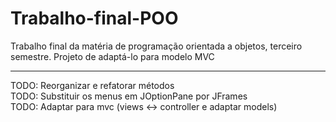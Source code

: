 # Trabalho-final-POO

Trabalho final da matéria de programação orientada a objetos, terceiro semestre.
Projeto de adaptá-lo para modelo MVC <br>
<hr>
TODO: Reorganizar e refatorar métodos  <br>
TODO: Substituir os menus em JOptionPane por JFrames <br>
TODO: Adaptar para mvc (views <-> controller e adaptar  models)
